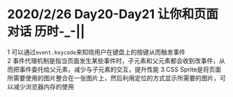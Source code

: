 # 2020/2/26 Day20-Day21 让你和页面对话 历时-_-||
1 可以通过`event.keycode`来知晓用户在键盘上的按键从而触发事件  
2 事件代理机制是指当页面发生某些事件时，子元素和父元素都会收到改事件，从而把事件委托给父元素，减少与子元素的交互，提升性能
3 CSS Sprite是将页面所需要使用的图片整合在一张图片上，然后利用定位的方式显示所需要的图片，可以减少浏览器内存的使用

